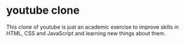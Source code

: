 # youtube clone
This clone of youtube is just an academic exercise to improve skills in HTML, CSS and JavaScript and learning new things about them.
